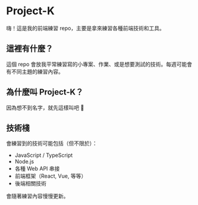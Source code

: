 # Project-K

嗨！這是我的前端練習 repo，主要是拿來練習各種前端技術和工具。

## 這裡有什麼？

這個 repo 會放我平常練習寫的小專案、作業、或是想要測試的技術。每週可能會有不同主題的練習內容。

## 為什麼叫 Project-K？

因為想不到名字，就先這樣叫吧 🤷

## 技術棧

會練習到的技術可能包括（但不限於）：

- JavaScript / TypeScript
- Node.js
- 各種 Web API 串接
- 前端框架（React, Vue, 等等）
- 後端相關技術

會隨著練習內容慢慢更新。
